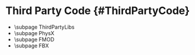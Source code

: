 Third Party Code {#ThirdPartyCode}
===============

* \subpage ThirdPartyLibs
* \subpage PhysX
* \subpage FMOD
* \subpage FBX